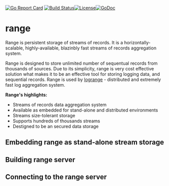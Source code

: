 [![Go Report Card](https://goreportcard.com/badge/logrange/range)](https://goreportcard.com/report/logrange/range) [![Build Status](https://travis-ci.com/logrange/range.svg?branch=master)](https://travis-ci.com/logrange/range)[![License](https://img.shields.io/badge/License-Apache%202.0-blue.svg)](https://github.com/logrange/range/blob/master/LICENSE)[![GoDoc](https://godoc.org/github.com/logrange/range?status.png)](https://godoc.org/github.com/logrange/range)
# range 
Range is persistent storage of streams of records. It is a horizontally-scalable, highly-available, blazinbly fast streams of records aggregation system. 

Range is designed to store unlimited number of sequentual records from thousands of sources. Due to its simplicity, range is very cost effective solution what makes it to be an effective tool for storing logging data, and sequential records. Range is used by [logrange](https://github.com/logrange/logrange) - distributed and extremely fast log aggregation system.

**Range's highlights:**
 - Streams of records data aggregation system
 - Available as embedded for stand-alone and distributed environments
 - Streams size-tolerant storage
 - Supports hundreds of thousands streams
 - Destigned to be an secured data storage

## Embedding range as stand-alone stream storage 
## Building range server
## Connecting to the range server

 
